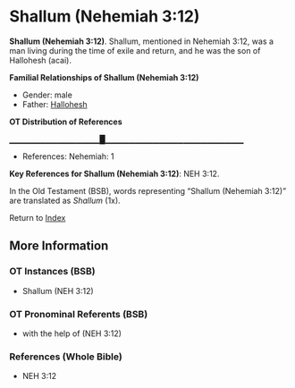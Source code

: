 # Shallum (Nehemiah 3:12)
**Shallum (Nehemiah 3:12)**. 
Shallum, mentioned in Nehemiah 3:12, was a man living during the time of exile and return, and he was the son of Hallohesh (acai). 




**Familial Relationships of Shallum (Nehemiah 3:12)**


* Gender: male
* Father: [Hallohesh](Hallohesh.md)


**OT Distribution of References**

▁▁▁▁▁▁▁▁▁▁▁▁▁▁▁█▁▁▁▁▁▁▁▁▁▁▁▁▁▁▁▁▁▁▁▁▁▁▁
* References: Nehemiah: 1



**Key References for Shallum (Nehemiah 3:12)**: 
NEH 3:12. 


In the Old Testament (BSB), words representing “Shallum (Nehemiah 3:12)” are translated as 
*Shallum* (1x). 




Return to [Index](00-Index.md)

## More Information

### OT Instances (BSB)

* Shallum (NEH 3:12)



### OT Pronominal Referents (BSB)

* with the help of (NEH 3:12)



### References (Whole Bible)

* NEH 3:12



